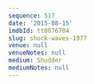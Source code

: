 ```yaml
---
sequence: 517
date: '2015-08-15'
imdbId: tt0076704
slug: shock-waves-1977
venue: null
venueNotes: null
medium: Shudder
mediumNotes: null
---
```


